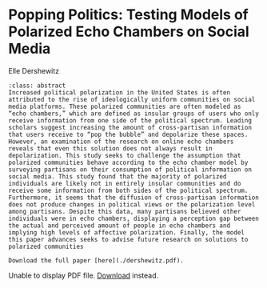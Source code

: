 # Popping Politics: Testing Models of Polarized Echo Chambers on Social Media

Elle Dershewitz

```{admonition} Abstract
:class: abstract
Increased political polarization in the United States is often attributed to the rise of ideologically uniform communities on social media platforms. These polarized communities are often modeled as “echo chambers,” which are defined as insular groups of users who only receive information from one side of the political spectrum. Leading scholars suggest increasing the amount of cross-partisan information that users receive to “pop the bubble” and depolarize these spaces. However, an examination of the research on online echo chambers reveals that even this solution does not always result in depolarization. This study seeks to challenge the assumption that polarized communities behave according to the echo chamber model by surveying partisans on their consumption of political information on social media. This study found that the majority of polarized individuals are likely not in entirely insular communities and do receive some information from both sides of the political spectrum. Furthermore, it seems that the diffusion of cross-partisan information does not produce changes in political views or the polarization level among partisans. Despite this data, many partisans believed other individuals were in echo chambers, displaying a perception gap between the actual and perceived amount of people in echo chambers and implying high levels of affective polarization. Finally, the model this paper advances seeks to advise future research on solutions to polarized communities

Download the full paper [here](./dershewitz.pdf).

```



  <body>
    <object data="../../../dershewitz.pdf" type="application/pdf" width="100%" height="500px">
      <p>Unable to display PDF file. <a href="../../../dershewitz.pdf">Download</a> instead.</p>
    </object>
  </body>